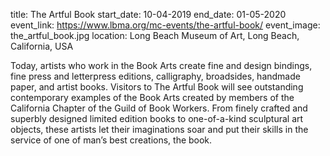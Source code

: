 title: The Artful Book 
start_date: 10-04-2019
end_date: 01-05-2020
event_link: https://www.lbma.org/mc-events/the-artful-book/
event_image: the_artful_book.jpg
location: Long Beach Museum of Art, Long Beach, California, USA

Today, artists who work in the Book Arts create fine and design bindings, fine press and letterpress editions, calligraphy, broadsides, handmade paper, and artist books. Visitors to The Artful Book will see outstanding contemporary examples of the Book Arts created by members of the California Chapter of the Guild of Book Workers. From finely crafted and superbly designed limited edition books to one-of-a-kind sculptural art objects, these artists let their imaginations soar and put their skills in the service of one of man’s best creations, the book.
